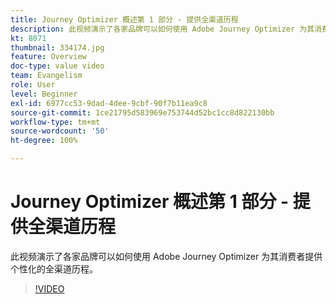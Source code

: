 ```yaml
---
title: Journey Optimizer 概述第 1 部分 - 提供全渠道历程
description: 此视频演示了各家品牌可以如何使用 Adobe Journey Optimizer 为其消费者提供个性化的全渠道历程。
kt: 8071
thumbnail: 334174.jpg
feature: Overview
doc-type: value video
team: Evangelism
role: User
level: Beginner
exl-id: 6977cc53-9dad-4dee-9cbf-90f7b11ea9c8
source-git-commit: 1ce21795d583969e753744d52bc1cc8d822130bb
workflow-type: tm+mt
source-wordcount: '50'
ht-degree: 100%

---
```


# Journey Optimizer 概述第 1 部分 - 提供全渠道历程

此视频演示了各家品牌可以如何使用 Adobe Journey Optimizer 为其消费者提供个性化的全渠道历程。

>[!VIDEO](https://video.tv.adobe.com/v/334174?quality=12)
